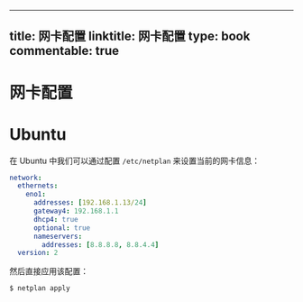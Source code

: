 
---
title: 网卡配置
linktitle: 网卡配置
type: book
commentable: true
---

# 网卡配置

# Ubuntu

在 Ubuntu 中我们可以通过配置 `/etc/netplan` 来设置当前的网卡信息：

```yaml
network:
  ethernets:
    eno1:
      addresses: [192.168.1.13/24]
      gateway4: 192.168.1.1
      dhcp4: true
      optional: true
      nameservers:
        addresses: [8.8.8.8, 8.8.4.4]
  version: 2
```

然后直接应用该配置：

```sh
$ netplan apply
```

    